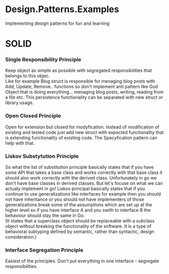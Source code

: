 # Design.Patterns.Examples
Implementing design patterns for fun and learning


# SOLID<br>

### Single Responsibility Principle 
Keep object as simple as possible with segregated responsibilities that belongs to this objec. <BR> Like for example Blog struct is responsible for menaging blog posts with Add, Update, Remove.. functions so don't implement anti pattern like God Object that is doing everything... menaging blog posts, writing, reading from a file etc.  This persistence functionality can be separated with new struct or library usage. 


### Open Closed Principle 
Open for extension but closed for modyfication. Instead of modification of existing and tested code just add new struct with expected functionality that is extending functionality of existing code. The Specyfication pattern can help with that. 


### Liskov Substytution Principle
So what the list of substitution principle basically states that if you have some API that takes a base class and works correctly with that base class it should also work correctly with the derived class. Unfortunately in go we don't have base classes in derived classes. But let's focuse on what we can actualy implement in go!
Liskov principal basically states that if you continue to use generalizations like interfaces for example then you should not have inheritance or you should not have implementers of those generalizations break some of the assumptions which are set up at the higher level so if you have interface A and you swith to interface B the behaviour should stay the same in Go. <br> 
(It states that a superclass object should be replaceable with a subclass object without breaking the functionality of the software. It is a type of behavioral subtyping defined by semantic, rather than syntactic, design consideration.)

### Interface Segregation Principle
Easiest of the principles. Don't put everything in one interface - segregate responsibilities. 